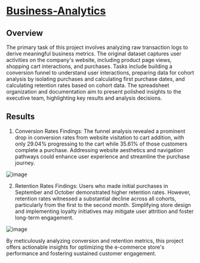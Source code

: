 # [Business-Analytics](https://docs.google.com/spreadsheets/d/1KTLxFl9SewwBtQmW9zfi8SypfXMmww_tKAkRCPrI-YY/edit?usp=sharing)

## Overview

The primary task of this project involves analyzing raw transaction logs to derive meaningful business metrics. The original dataset captures user activities on the company's website, including product page views, shopping cart interactions, and purchases. Tasks include building a conversion funnel to understand user interactions, preparing data for cohort analysis by isolating purchases and calculating first purchase dates, and calculating retention rates based on cohort data. The spreadsheet organization and documentation aim to present polished insights to the executive team, highlighting key results and analysis decisions.

## Results

1. Conversion Rates Findings: The funnel analysis revealed a prominent drop in conversion rates from website visitation to cart addition, with only 29.04% progressing to the cart while 35.61% of those customers complete a purchase. Addressing website aesthetics and navigation pathways could enhance user experience and streamline the purchase journey.

![image](https://github.com/TylerTurquand/Business-Anayltics/assets/151484458/d2f9e2b7-37d8-4815-938a-217ca7966547)


2. Retention Rates Findings: Users who made initial purchases in September and October demonstrated higher retention rates. However, retention rates witnessed a substantial decline across all cohorts, particularly from the first to the second month. Simplifying store design and implementing loyalty initiatives may mitigate user attrition and foster long-term engagement.

![image](https://github.com/TylerTurquand/Business-Anayltics/assets/151484458/9f96fbfd-c2f3-4849-900c-e5944d70ef16)


By meticulously analyzing conversion and retention metrics, this project offers actionable insights for optimizing the e-commerce store's performance and fostering sustained customer engagement.
